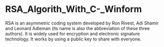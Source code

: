 # RSA_Algorith_With_C-_Winform
RSA is an asymmetric coding system developed by Ron Rivest, Adi Shamir and Leonard Adleman (its name is also the abbreviation of these three authors). It is widely used for encryption and electronic signature technology. It works by using a public key to share with everyone.

